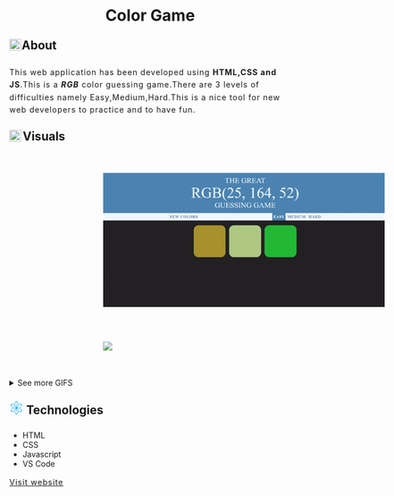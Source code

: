 <style>
    .style{
        border-bottom:1px solid rgba(255,255,255,0.2);
    }
    h2{
        font-size:1.5em;
        padding-bottom:0.3em;
        line-height:1.25;
        margin-top: 24px;
        margin-bottom: 16px;
    }
    p{
        margin-bottom:16px;
        display: block;
        margin-block-start: 1em;
        margin-block-end: 1em;
        margin-inline-start: 0px;
        margin-inline-end: 0px;
        letter-spacing:1px;
        line-height:1.6em;
    }
    #icon{
         width : 1em;
         height: 1em;
         vertical-align: -.075em;
         padding-right:1px;
    }
    .gif{
        margin-left:12em;
        margin-top:2em;
        margin-bottom:2em;
    }
</style>

<h1 align="center">Color Game</h1>
<h2 class="style"><img src="https://github.githubassets.com/images/icons/emoji/unicode/2757.png" id="icon">About</h2>
<p>
    This web application has been developed using <strong>HTML,CSS and JS</strong>.This is a <strong><em>RGB</em></strong> color guessing game.There are 3 levels of difficulties namely Easy,Medium,Hard.This is a nice tool for new web developers to practice and to have fun.
</p>
<h2 class="style"><img src="https://github.githubassets.com/images/icons/emoji/unicode/1f440.png" id="icon" style="padding-right:3px">Visuals</h2>
<p>
    <img src="Demo\ezgif-1-21f7c321b5fb.gif" class="gif">
    <img src="Demo\ezgif.com-gif-maker.gif" class="gif">
</p>

<details>
<summary>See more GIFS</summary>
    <img src="Demo\ezgif.com-gif-maker1.gif" class="gif">
    <img src="Demo\ezgif.com-video-to-gif.gif" class="gif">
    <img src="Demo\ezgif.com-video-to-gif1.gif" class="gif">
    <img src="Demo\ezgif.com-video-to-gif3.gif" class="gif">
</details>

<h2 class="style"><img src="Demo\technology.png" id="icon" style="padding-right:5px;height:1.2em;width:1.2em">Technologies</h2>

<ul>
    <li>HTML</li>
    <li>CSS</li>
    <li>Javascript</li>
    <li>VS Code</li>
</ul>

[Visit website]()